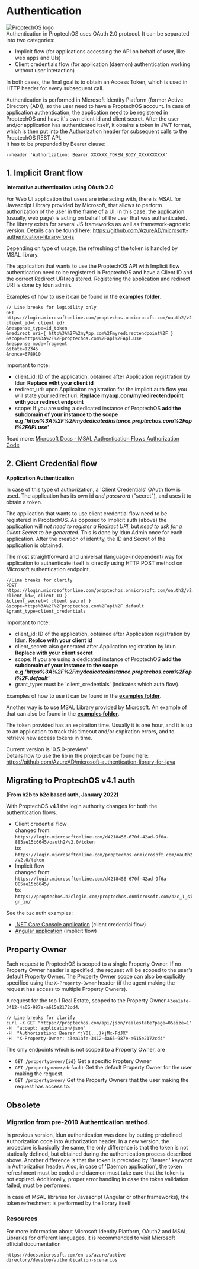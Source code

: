 # Authentication
![ProptechOS logo](../../images/ProptechOS-logotype-ex.png)  
Authentication in ProptechOS uses OAuth 2.0 protocol.
It can be separated into two categories:
* Implicit flow (for applications accessing the API on behalf of user, like web apps and UIs)
* Client credentials flow (for application (daemon) authentication working without user interaction)

In both cases, the final goal is to obtain an Access Token, which is used in HTTP header for every subsequent call.

Authentication is performed in Microsoft Identity Platform (former Active Directory (AD)), so the user need to have a ProptechOS account. In case of application authentication, the application need to be registered in ProptechOS and have it's own client id and client secret. After the user and/or application has authenticated itself, it obtains a token in JWT format, which is then put into the Authorization header for subsequent calls to the ProptechOS REST API.  
It has to be prepended by Bearer clause:
```
--header 'Authorization: Bearer XXXXXX_TOKEN_BODY_XXXXXXXXXX'  
```

## 1. Implicit Grant flow
**Interactive authentication using OAuth 2.0**

For Web UI application that users are interacting with, there is MSAL for Javascript Library provided by Microsoft,
that allows to perform authorization of the user in the frame of a UI. In this case, the application (usually, web page) is acting on behalf of the user that was authenticated.
The library exists for several JS frameworks as well as framework-agnostic version.
Details can be found here:
https://github.com/AzureAD/microsoft-authentication-library-for-js

Depending on type of usage, the refreshing of the token is handled by MSAL library.

The application that wants to use the ProptechOS API with Implicit flow authentication need to be registered in ProptechOS and have a Client ID and the correct Redirect URI registered. Registering the application and redirect URI is done by Idun admin.

Examples of how to use it can be found in the **[examples folder](../examples)**.


```
// Line breaks for legibility only
GET  https://login.microsoftonline.com/proptechos.onmicrosoft.com/oauth2/v2.0/authorize?
client_id={ client id}
&response_type=id_token
&redirect_uri={ http%3A%2F%2myApp.com%2Fmyredirectendpoint%2F }
&scope=https%3A%2F%2Fproptechos.com%2Fapi%2FApi.Use
&response_mode=fragment
&state=12345
&nonce=678910
```

important to note:
* client_id: ID of the application, obtained after Application registration by Idun **Replace wiht your client id**
* redirect_uri: upon Applicaiton registration for the implicit auth flow you will state your redirect uri. **Replace myapp.com/myredirectendpoint with your redirect endpoint**
* scope: If you are using a dedicated instance of ProptechOS **add the subdomain of your instance to the scope e.g._'https%3A%2F%2Fmydedicatedinstance.proptechos.com%2Fapi%2FAPI.use'_**

Read more: [Microsoft Docs - MSAL Authentication Flows Authorization Code](https://docs.microsoft.com/en-us/azure/active-directory/develop/msal-authentication-flows#authorization-code)

## 2. Client Credential flow
**Application Authentication**

In case of this type of authorization, a 'Client Credentials' OAuth flow is used. The application has its own id _and password_ ("secret"), and uses it to obtain a token.

The application that wants to use client credential flow need to be registered in ProptechOS. As opposed to Implicit auth (above) the application will _not need to register a Redirect URI_, but _need to ask for a Client Secret to be generated_. This is done by Idun Admin once for each application. After the creation of identity, the ID and Secret of the application is obtained.

The most straightforward and universal (language-independent) way for application to authenticate itself
is directly using HTTP POST method on Microsoft authentication endpoint.

```
//Line breaks for clarity
POST https://login.microsoftonline.com/proptechos.onmicrosoft.com/oauth2/v2.0/token?
client_id={ client ID }
&client_secret={ client secret }
&scope=https%3A%2F%2Fproptechos.com%2Fapi%2F.default
&grant_type=client_credentials
```

important to note:
* client_id: ID of the application, obtained after Application registration by Idun. **Replce with your client id**
* client_secret: also generated after Application registration by Idun **Replace with your client secret**
* scope: If you are using a dedicated instance of ProptechOS **add the subdomain of your instance to the scope e.g._'https%3A%2F%2Fmydedicatedinstance.proptechos.com%2Fapi%2F.default'_**
* grant_type: must be 'client_credentials' (indicates which auth flow).

Examples of how to use it can be found in the **[examples folder](../examples)**.

Another way is to use MSAL Library provided by Microsoft. An example of that can also be found in the **[examples folder](../examples)**.

The token provided has an expiration time. Usually it is one hour, and it is up to an application to track this timeout
and/or expiration errors, and to retrieve new access tokens in time.

Current version is  '0.5.0-preview'   
Details how to use the lib in the project can be found here:
https://github.com/AzureAD/microsoft-authentication-library-for-java

## Migrating to ProptechOS v4.1 auth
**(From b2b to b2c based auth, January 2022)**  

With ProptechOS v4.1 the login authority changes for both the authentication flows.

* Client credential flow  
changed from:  
`https://login.microsoftonline.com/d4218456-670f-42ad-9f6a-885ae15b6645/oauth2/v2.0/token`  
to:  
`https://login.microsoftonline.com/proptechos.onmicrosoft.com/oauth2/v2.0/token`
* Implicit flow  
changed from:  
`https://login.microsoftonline.com/d4218456-670f-42ad-9f6a-885ae15b6645/`  
to:  
`https://proptechos.b2clogin.com/proptechos.onmicrosoft.com/b2c_1_sign_in/`

See the `b2c` auth examples:

* [.NET Core Console application](../examples/netcore-b2c-client-credential-flow-console-app) (client credential flow)
* [Angular application](../examples/angular-b2c-implicit-oauth-flow) (implicit flow)

## Property Owner
Each request to ProptechOS is scoped to a single Property Owner. If no Property Owner header is specified, the request will be scoped to the user's default Property Owner. The Property Owner scope can also be explicitly specified using the `X-Property-Owner` header (if the agent making the request has access to multiple Property Owners).

A request for the top 1 Real Estate, scoped to the Property Owner `43ea1afe-3412-4a65-987e-a615e2172cd4`.
```
// Line breaks for clarify
curl -X GET "https://proptechos.com/api/json/realestate?page=0&size=1" 
-H  "accept: application/json" 
-H  "Authorization: Bearer fjY0(...)kjMx-FdJX" 
-H  "X-Property-Owner: 43ea1afe-3412-4a65-987e-a615e2172cd4"
```
The only endpoints which is not scoped to a Property Owner, are
* `GET /propertyowner/{id}` Get a specific Proptery Owner
* `GET /propertyowner/default` Get the default Property Owner for the user making the request.
* `GET /propertyowner/` Get the Property Owners that the user making the request has access to.

## Obsolete
### Migration from pre-2019 Authentication method.

In previous version, Idun authentication was done by putting predefined Authorization code into Authorization header.
In a new version, the procedure is basically the same, the only difference is that the token is not statically defined,
but obtained during the authentication process described above.
Another difference is that the token is preceded by 'Bearer ' keyword in Authorization header.
Also, in case of 'Daemon application', the token refreshment must be coded and daemon must take care that the token is not expired.
Additionally, proper error handling in case the token validation failed, must be performed.

In case of MSAL libraries for Javascript (Angular or other frameworks), the token refreshment is performed by the library itself.

### Resources

For more information about Microsoft Identity Platform, OAuth2 and MSAL Libraries for different languages, it is recommended to
visit Microsoft official documentation

```text
https://docs.microsoft.com/en-us/azure/active-directory/develop/authentication-scenarios
```
